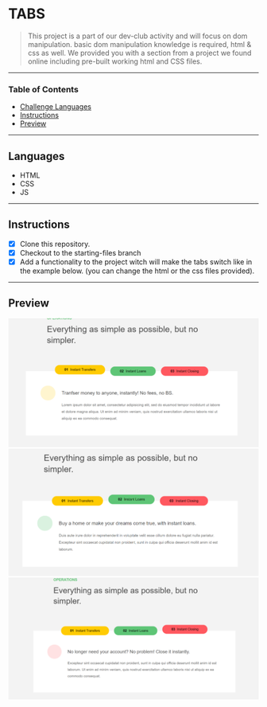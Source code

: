 
# TABS

> This project is a part of our dev-club activity and will focus on dom manipulation. basic dom manipulation knowledge is required, html & css as well. We provided you with a section from a project we found online including pre-built working html and CSS files.

---

### Table of Contents

- [Challenge Languages](#Languages)
- [Instructions](#Instructions)
- [Preview](#Preview)

---

## Languages

* HTML
* CSS
* JS

---

## Instructions

- [X] Clone this repository.
- [X] Checkout to the starting-files branch
- [X] Add a functionality to the project witch will make the tabs switch like in the example below. (you can change the html or the css files provided). 

---
## Preview

![!tab1](./assets/design/tab1.png)
![!tab2](./assets/design/tab2.png)
![!tab3](./assets/design/tab3.png)

